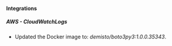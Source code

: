 #### Integrations
##### AWS - CloudWatchLogs
- Updated the Docker image to: *demisto/boto3py3:1.0.0.35343*.
